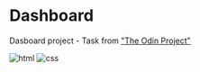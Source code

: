 # Dashboard
Dasboard project - Task from ["The Odin Project"](https://www.theodinproject.com/lessons/node-path-intermediate-html-and-css-admin-dashboard)


![html](https://img.shields.io/badge/HTML-239120?style=for-the-badge&logo=html5&logoColor=white) ![css](https://img.shields.io/badge/CSS-FF8C00?&style=for-the-badge&logo=css3&logoColor=white)

